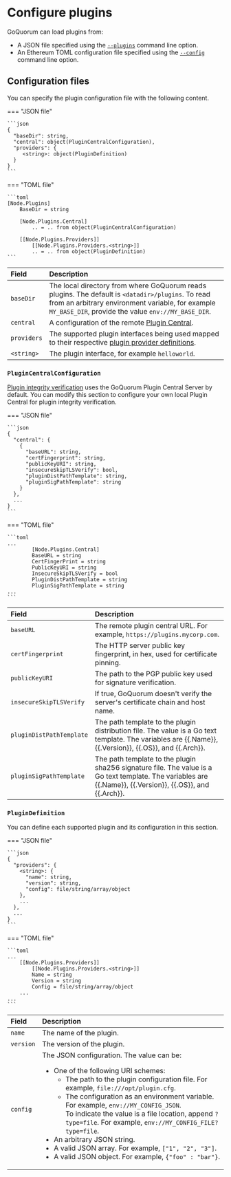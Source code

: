 # Configure plugins

GoQuorum can load plugins from:

- A JSON file specified using the [`--plugins`](../../Reference/CLI-Syntax.md#plugins) command line option.
- An Ethereum TOML configuration file specified using the [`--config`](https://geth.ethereum.org/docs/interface/command-line-options)
  command line option.

## Configuration files

You can specify the plugin configuration file with the following content.

=== "JSON file"

    ```json
    {
      "baseDir": string,
      "central": object(PluginCentralConfiguration),
      "providers": {
         <string>: object(PluginDefinition)
      }
    }
    ```

=== "TOML file"

    ```toml
    [Node.Plugins]
        BaseDir = string

        [Node.Plugins.Central]
            .. = .. from object(PluginCentralConfiguration)

        [[Node.Plugins.Providers]]
            [[Node.Plugins.Providers.<string>]]
            .. = .. from object(PluginDefinition)
    ```

| Field      | Description                                                                                                             |
|:-----------|:------------------------------------------------------------------------------------------------------------------------|
| `baseDir`  | The local directory from where GoQuorum reads plugins. The default is `<datadir>/plugins`. To read from an arbitrary environment variable, for example `MY_BASE_DIR`, provide the value `env://MY_BASE_DIR`. |
| `central`  | A configuration of the remote [Plugin Central](#plugincentralconfiguration).                                            |
| `providers`| The supported plugin interfaces being used mapped to their respective [plugin provider definitions](#plugindefinition). |
| `<string>` | The plugin interface, for example `helloworld`.                                                                         |

### `PluginCentralConfiguration`

[Plugin integrity verification](../../Concepts/Plugins.md#plugin-integrity-verification) uses the GoQuorum Plugin
Central Server by default.
You can modify this section to configure your own local Plugin Central for plugin integrity verification.

=== "JSON file"

    ```json
    {
      "central": {
        {
          "baseURL": string,
          "certFingerprint": string,
          "publicKeyURI": string,
          "insecureSkipTLSVerify": bool,
          "pluginDistPathTemplate": string,
          "pluginSigPathTemplate": string
        }
      },
      ...
    }
    ```

=== "TOML file"

    ```toml
    ...
            [Node.Plugins.Central]
            BaseURL = string
            CertFingerPrint = string
            PublicKeyURI = string
            InsecureSkipTLSVerify = bool
            PluginDistPathTemplate = string
            PluginSigPathTemplate = string
    ...
    ```

| Field                    | Description                                                                    |
|:-------------------------|:-------------------------------------------------------------------------------|
| `baseURL`                | The remote plugin central URL. For example, `https://plugins.mycorp.com`.      |
| `certFingerprint`        | The HTTP server public key fingerprint, in hex, used for certificate pinning.  |
| `publicKeyURI`           | The path to the PGP public key used for signature verification.                |
| `insecureSkipTLSVerify`  | If true, GoQuorum doesn't verify the server's certificate chain and host name. |
| `pluginDistPathTemplate` | The path template to the plugin distribution file. The value is a Go text template. The variables are \{\{.Name\}\}, \{\{.Version\}\}, \{\{.OS\}\}, and \{\{.Arch\}\}.     |
| `pluginSigPathTemplate`  | The path template to the plugin sha256 signature file. The value is a Go text template. The variables are \{\{.Name\}\}, \{\{.Version\}\}, \{\{.OS\}\}, and \{\{.Arch\}\}. |

### `PluginDefinition`

You can define each supported plugin and its configuration in this section.

=== "JSON file"

    ```json
    {
      "providers": {
        <string>: {
          "name": string,
          "version": string,
          "config": file/string/array/object
        },
        ...
      },
      ...
    }
    ```

=== "TOML file"

    ```toml
    ...
        [[Node.Plugins.Providers]]
            [[Node.Plugins.Providers.<string>]]
            Name = string
            Version = string
            Config = file/string/array/object
        ...
    ...
    ```

| Field     | Description                |
|:----------|:---------------------------|
| `name`    | The name of the plugin.    |
| `version` | The version of the plugin. |
| `config`  | The JSON configuration. The value can be: <ul><li>One of the following URI schemes:<ul><li>The path to the plugin configuration file. For example, `file:///opt/plugin.cfg`.</li><li>The configuration as an environment variable. For example, `env://MY_CONFIG_JSON`. <br/>To indicate the value is a file location, append `?type=file`. For example, `env://MY_CONFIG_FILE?type=file`.</li></ul><li>An arbitrary JSON string.</li><li>A valid JSON array. For example, `["1", "2", "3"]`.</li><li>A valid JSON object. For example, `{"foo" : "bar"}`.</li></ul> |
